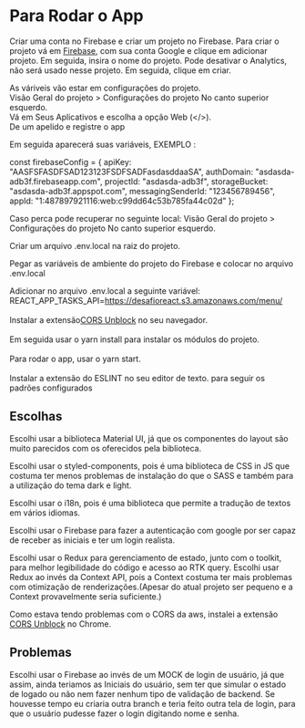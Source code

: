 # Para Rodar o App

Criar uma conta no Firebase e criar um projeto no Firebase.
Para criar o projeto vá em [Firebase](https://console.firebase.google.com), com sua conta Google e clique em adicionar projeto.
Em seguida, insira o nome do projeto.
Pode desativar o Analytics, não será usado nesse projeto.
Em seguida, clique em criar.

As váriveis vão estar em configurações do projeto. <br />
Visão Geral do projeto > Configurações do projeto No canto superior esquerdo.<br />
Vá em Seus Aplicativos e escolha a opção Web (</>).<br />
De um apelido e registre o app

Em seguida aparecerá suas variáveis,
EXEMPLO :

const firebaseConfig = {
apiKey: "AASFSFASDFSAD123123FSDFSADFasdasddaaSA",
authDomain: "asdasda-adb3f.firebaseapp.com",
projectId: "asdasda-adb3f",
storageBucket: "asdasda-adb3f.appspot.com",
messagingSenderId: "123456789456",
appId: "1:487897921116:web:c99dd64c53b785fa44c02d"
};

Caso perca pode recuperar no seguinte local:
Visão Geral do projeto > Configurações do projeto No canto superior esquerdo.<br />

Criar um arquivo .env.local na raiz do projeto. <br />

Pegar as variáveis de ambiente do projeto do Firebase e colocar no arquivo .env.local <br />

Adicionar no arquivo .env.local a seguinte variável: REACT_APP_TASKS_API=https://desafioreact.s3.amazonaws.com/menu/<br />  
Instalar a extensão[CORS Unblock](https://chrome.google.com/webstore/detail/cors-unblock/lfhmikememgdcahcdlaciloancbhjino?hl=en) no seu navegador.<br />  
Em seguida usar o yarn install para instalar os módulos do projeto.<br />  
Para rodar o app, usar o yarn start.<br />  
Instalar a extensão do ESLINT no seu editor de texto. para seguir os padrões configurados <br />

## Escolhas

Escolhi usar a biblioteca Material UI, já que os componentes do layout são muito parecidos com os oferecidos pela biblioteca.

Escolhi usar o styled-components, pois é uma biblioteca de CSS in JS que costuma ter menos problemas de instalação do que o SASS e também para a utilização do tema dark e light.

Escolhi usar o i18n, pois é uma biblioteca que permite a tradução de textos em vários idiomas.

Escolhi usar o Firebase para fazer a autenticação com google por ser capaz de receber as iniciais e ter um login realista.

Escolhi usar o Redux para gerenciamento de estado, junto com o toolkit, para melhor legibilidade do código e acesso ao RTK query. Escolhi usar Redux ao invés da Context API, pois a Context costuma ter mais problemas com otimização de renderizações.(Apesar do atual projeto ser pequeno e a Context provavelmente seria suficiente.)

Como estava tendo problemas com o CORS da aws, instalei a extensão [CORS Unblock](https://chrome.google.com/webstore/detail/cors-unblock/lfhmikememgdcahcdlaciloancbhjino?hl=en) no Chrome.

## Problemas

Escolhi usar o Firebase ao invés de um MOCK de login de usuário, já que assim, ainda teriamos as Iniciais do usuário, sem ter que simular o estado de logado ou não nem fazer nenhum tipo de validação de backend.
Se houvesse tempo eu criaria outra branch e teria feito outra tela de login, para que o usuário pudesse fazer o login digitando nome e senha.
